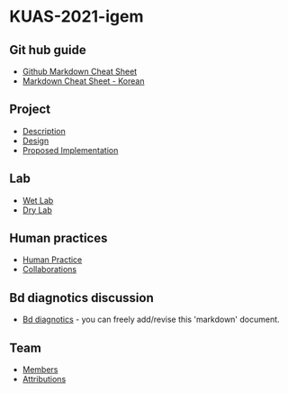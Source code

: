 # KUAS-2021-igem

## Git hub guide
* [Github Markdown Cheat Sheet](https://github.com/adam-p/markdown-here/wiki/Markdown-Cheatsheet)
* [Markdown Cheat Sheet - Korean](https://github.com/tiimgreen/github-cheat-sheet/blob/master/README.ko.md)

## Project
* [Description](https://github.com/KUAS2021/KUAS-2021-igem/blob/main/Project/Description.md)
* [Design]()
* [Proposed Implementation](https://github.com/KUAS-Korea/KUAS-2021-igem/blob/main/Project/ProposedImplementation.md)

## Lab
* [Wet Lab](https://github.com/KUAS2021/KUAS-2021-igem/blob/main/Lab/WetLab.md)
* [Dry Lab](https://github.com/KUAS2021/KUAS-2021-igem/blob/main/Lab/DryLab.md)

## Human practices
* [Human Practice](https://github.com/KUAS-Korea/KUAS-2021-igem/blob/main/HumanPractices/HumanPractice.md)
* [Collaborations](https://github.com/KUAS-Korea/KUAS-2021-igem/blob/main/HumanPractices/Collaboration.md)

## Bd diagnotics discussion
* [Bd diagnotics](https://github.com/KUAS2021/KUAS-2021-igem/blob/main/Bd.md) - you can freely add/revise this 'markdown' document.
## Team
* [Members](https://github.com/KUAS-Korea/KUAS-2021-igem/blob/main/Team/Members.md)
* [Attributions](https://github.com/KUAS-Korea/KUAS-2021-igem/blob/main/Team/Attributions.md)

